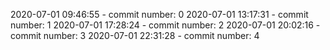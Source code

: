 2020-07-01 09:46:55 - commit number: 0
2020-07-01 13:17:31 - commit number: 1
2020-07-01 17:28:24 - commit number: 2
2020-07-01 20:02:16 - commit number: 3
2020-07-01 22:31:28 - commit number: 4
